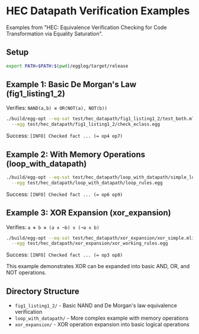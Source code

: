 # HEC Datapath Verification Examples

Examples from "HEC: Equivalence Verification Checking for Code Transformation via Equality Saturation".

## Setup

```bash
export PATH=$PATH:$(pwd)/egglog/target/release
```

## Example 1: Basic De Morgan's Law (fig1_listing1_2)

Verifies: `NAND(a,b) ≡ OR(NOT(a), NOT(b))`

```bash
./build/egg-opt --eq-sat test/hec_datapath/fig1_listing1_2/test_both.mlir \
  --egg test/hec_datapath/fig1_listing1_2/check_eclass.egg
```

Success: `[INFO] Checked fact ... (= op4 op7)`

## Example 2: With Memory Operations (loop_with_datapath)

```bash
./build/egg-opt --eq-sat test/hec_datapath/loop_with_datapath/simple_loop_test.mlir \
  --egg test/hec_datapath/loop_with_datapath/loop_rules.egg
```

Success: `[INFO] Checked fact ... (= op6 op9)`

## Example 3: XOR Expansion (xor_expansion)

Verifies: `a ⊕ b ≡ (a ∧ ¬b) ∨ (¬a ∧ b)`

```bash
./build/egg-opt --eq-sat test/hec_datapath/xor_expansion/xor_simple.mlir \
  --egg test/hec_datapath/xor_expansion/xor_working_rules.egg
```

Success: `[INFO] Checked fact ... (= op3 op8)`

This example demonstrates XOR can be expanded into basic AND, OR, and NOT operations.

## Directory Structure

- `fig1_listing1_2/` - Basic NAND and De Morgan's law equivalence verification
- `loop_with_datapath/` - More complex example with memory operations
- `xor_expansion/` - XOR operation expansion into basic logical operations